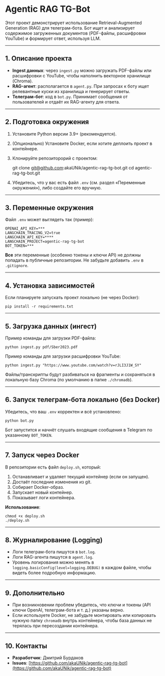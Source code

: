 # Agentic RAG TG-Bot

Этот проект демонстрирует использование Retrieval-Augmented Generation (RAG) для телеграм-бота. Бот ищет и анализирует содержимое загруженных документов (PDF-файлы, расшифровки YouTube) и формирует ответ, используя LLM.

---

## 1. Описание проекта

- **Ingest данных**: через `ingest.py` можно загружать PDF-файлы или расшифровки с YouTube, чтобы наполнить векторное хранилище (Chroma).
- **RAG-агент**: располагается в `agent.py`. При запросах к боту ищет релевантные куски из хранилища и генерирует ответы.
- **Телеграм-бот**: код в `bot.py`. Принимает сообщения от пользователей и отдаёт их RAG-агенту для ответа.

---

## 2. Подготовка окружения

1. Установите Python версии 3.9+ (рекомендуется).
2. (Опционально) Установите Docker, если хотите деплоить проект в контейнере.
3. Клонируйте репозиторорий с проектом:

    git clone git@github.com:akaUNik/agentic-rag-tg-bot.git
    cd agentic-rag-tg-bot.git

4. Убедитесь, что у вас есть файл `.env` (см. раздел «Переменные окружения»), либо создайте его вручную.

---

## 3. Переменные окружения

Файл `.env` может выглядеть так (пример):

    OPENAI_API_KEY=***
    LANGCHAIN_TRACING_V2=true
    LANGCHAIN_API_KEY=****
    LANGCHAIN_PROJECT=agentic-rag-tg-bot
    BOT_TOKEN=***

**Все** эти переменные (особенно токены и ключи API) не должны попадать в публичные репозитории. Не забудьте добавить `.env` в `.gitignore`.

---

## 4. Установка зависимостей

Если планируете запускать проект локально (не через Docker):

    pip install -r requirements.txt

---

## 5. Загрузка данных (ингест)

Пример команды для загрузки PDF-файла:

    python ingest.py pdf/Sber2023.pdf

Пример команды для загрузки расшифровки YouTube:

    python ingest.py "https://www.youtube.com/watch?v=rJLI3J1W_SY"

Файлы/транскрипты будут разбиваться на фрагменты и сохраняться в локальную базу Chroma (по умолчанию в папке `./chromadb`).

---

## 6. Запуск телеграм-бота локально (без Docker)

Убедитесь, что ваш `.env` корректен и всё установлено:

    python bot.py

Бот запустится и начнёт слушать входящие сообщения в Telegram по указанному `BOT_TOKEN`.

---

## 7. Запуск через Docker

В репозитории есть файл `deploy.sh`, который:
1. Останавливает и удаляет текущий контейнер (если он запущен).
2. Достаёт последние изменения из git.
3. Собирает Docker-образ.
4. Запускает новый контейнер.
5. Показывает логи контейнера.

**Использование**:

    chmod +x deploy.sh
    ./deploy.sh

---

## 8. Журналирование (Logging)

- Логи телеграм-бота пишутся в `bot.log`.
- Логи RAG-агента пишутся в `agent.log`.
- Уровень логирования можно менять в `logging.basicConfig(level=logging.DEBUG)` в каждом файле, чтобы видеть более подробную информацию.

---

## 9. Дополнительно

- При возникновении проблем убедитесь, что ключи и токены (API ключи OpenAI, телеграм-бота и т. д.) указаны верно.
- Если используете Docker, не забудьте монтировать или копировать нужную папку `chromadb` внутрь контейнера, чтобы база данных не терялась при пересоздании контейнера.

---

## 10. Контакты

- **Разработчик**: Дмитрий Бурдаков
- **Issues**: [https://github.com/akaUNik/agentic-rag-tg-bot](https://github.com/akaUNik/agentic-rag-tg-bot)